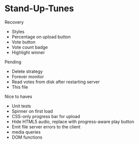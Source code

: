 Stand-Up-Tunes
==============

Recovery
- Styles
- Percentage on upload button
- Vote button
- Vote count badge
- Highlight winner

Pending
- Delete strategy
- Forever monitor
- Read votes from disk after restarting server
- This file

Nice to haves
- Unit tests
- Spinner on first load
- CSS-only progress bar for upload
- Hide HTML5 audio, replace with progress-aware play button
- Emit file server errors to the client
- media queries
- DOM functions